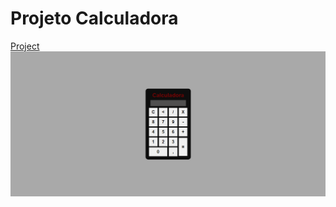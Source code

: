 # Projeto Calculadora


[Project](https://levi-martins.github.io/calculadora/)
![imagem do projeto](calculadora.png)
